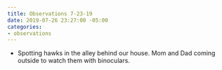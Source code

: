 ```yaml
---
title: Observations 7-23-19
date: 2019-07-26 23:27:00 -05:00
categories:
- observations
---
```


- Spotting hawks in the alley behind our house. Mom and Dad coming outside to watch them with binoculars.
